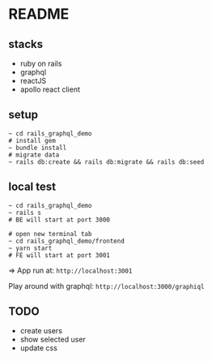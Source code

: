 # README

## stacks
- ruby on rails
- graphql
- reactJS
- apollo react client

## setup
```
~ cd rails_graphql_demo
# install gem
~ bundle install
# migrate data
~ rails db:create && rails db:migrate && rails db:seed
```
## local test
```
~ cd rails_graphql_demo
~ rails s 
# BE will start at port 3000

# open new terminal tab
~ cd rails_graphql_demo/frontend
~ yarn start 
# FE will start at port 3001
```
=> App run at: `http://localhost:3001`

Play around with graphql: `http://localhost:3000/graphiql`
## TODO
- create users
- show selected user
- update css